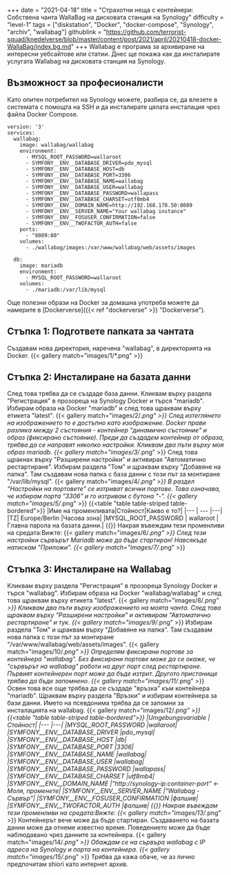 +++
date = "2021-04-18"
title = "Страхотни неща с контейнери: Собствена чанта WallaBag на дисковата станция на Synology"
difficulty = "level-1"
tags = ["diskstation", "Docker", "docker-compose", "Synology", "archiv", "wallabag"]
githublink = "https://github.com/terrorist-squad/knedelverse/blob/master/content/post/2021/april/20210418-docker-WallaBag/index.bg.md"
+++
Wallabag е програма за архивиране на интересни уебсайтове или статии. Днес ще покажа как да инсталирате услугата Wallabag на дисковата станция на Synology.
## Възможност за професионалисти
Като опитен потребител на Synology можете, разбира се, да влезете в системата с помощта на SSH и да инсталирате цялата инсталация чрез файла Docker Compose.
```
version: '3'
services:
  wallabag:
    image: wallabag/wallabag
    environment:
      - MYSQL_ROOT_PASSWORD=wallaroot
      - SYMFONY__ENV__DATABASE_DRIVER=pdo_mysql
      - SYMFONY__ENV__DATABASE_HOST=db
      - SYMFONY__ENV__DATABASE_PORT=3306
      - SYMFONY__ENV__DATABASE_NAME=wallabag
      - SYMFONY__ENV__DATABASE_USER=wallabag
      - SYMFONY__ENV__DATABASE_PASSWORD=wallapass
      - SYMFONY__ENV__DATABASE_CHARSET=utf8mb4
      - SYMFONY__ENV__DOMAIN_NAME=http://192.168.178.50:8089
      - SYMFONY__ENV__SERVER_NAME="Your wallabag instance"
      - SYMFONY__ENV__FOSUSER_CONFIRMATION=false
      - SYMFONY__ENV__TWOFACTOR_AUTH=false
    ports:
      - "8089:80"
    volumes:
      - ./wallabag/images:/var/www/wallabag/web/assets/images

  db:
    image: mariadb
    environment:
      - MYSQL_ROOT_PASSWORD=wallaroot
    volumes:
      - ./mariadb:/var/lib/mysql

```
Още полезни образи на Docker за домашна употреба можете да намерите в [Dockerverse]({{< ref "dockerverse" >}} "Dockerverse").
## Стъпка 1: Подгответе папката за чантата
Създавам нова директория, наречена "wallabag", в директорията на Docker.
{{< gallery match="images/1/*.png" >}}

## Стъпка 2: Инсталиране на базата данни
След това трябва да се създаде база данни. Кликвам върху раздела "Регистрация" в прозореца на Synology Docker и търся "mariadb". Избирам образа на Docker "mariadb" и след това щраквам върху етикета "latest".
{{< gallery match="images/2/*.png" >}}
След изтеглянето на изображението то е достъпно като изображение. Docker прави разлика между 2 състояния - контейнер "динамично състояние" и образ (фиксирано състояние). Преди да създадем контейнер от образа, трябва да се направят няколко настройки. Кликвам два пъти върху моя образ mariadb.
{{< gallery match="images/3/*.png" >}}
След това щракнах върху "Разширени настройки" и активирах "Автоматично рестартиране". Избирам раздела "Том" и щраквам върху "Добавяне на папка". Там създавам нова папка с база данни с този път за монтиране "/var/lib/mysql".
{{< gallery match="images/4/*.png" >}}
В раздел "Настройки на портовете" се изтриват всички портове. Това означава, че избирам порта "3306" и го изтривам с бутона "-".
{{< gallery match="images/5/*.png" >}}
{{<table "table table-striped table-bordered">}}
|Име на променливата|Стойност|Какво е то?|
|--- | --- |---|
|TZ| Europe/Berlin	|Часова зона|
|MYSQL_ROOT_PASSWORD	 | wallaroot |Главна парола на базата данни.|
{{</table>}}
Накрая въвеждам тези променливи на средата:Вижте:
{{< gallery match="images/6/*.png" >}}
След тези настройки сървърът Mariadb може да бъде стартиран! Навсякъде натискам "Приложи".
{{< gallery match="images/7/*.png" >}}

## Стъпка 3: Инсталиране на Wallabag
Кликвам върху раздела "Регистрация" в прозореца Synology Docker и търся "wallabag". Избирам образа на Docker "wallabag/wallabag" и след това щраквам върху етикета "latest".
{{< gallery match="images/8/*.png" >}}
Кликвам два пъти върху изображението на моята чанта. След това щраквам върху "Разширени настройки" и активирам "Автоматично рестартиране" и тук.
{{< gallery match="images/9/*.png" >}}
Избирам раздела "Том" и щраквам върху "Добавяне на папка". Там създавам нова папка с този път за монтиране "/var/www/wallabag/web/assets/images".
{{< gallery match="images/10/*.png" >}}
Определям фиксирани портове за контейнера "wallabag". Без фиксирани портове може да се окаже, че "сървърът на wallabag" работи на друг порт след рестартиране. Първият контейнерен порт може да бъде изтрит. Другото пристанище трябва да бъде запомнено.
{{< gallery match="images/11/*.png" >}}
Освен това все още трябва да се създаде "връзка" към контейнера "mariadb". Щраквам върху раздела "Връзки" и избирам контейнера за бази данни. Името на псевдонима трябва да се запомни за инсталацията на wallabag.
{{< gallery match="images/12/*.png" >}}
{{<table "table table-striped table-bordered">}}
|Umgebungsvariable	|Стойност|
|--- |---|
|MYSQL_ROOT_PASSWORD	|wallaroot|
|SYMFONY__ENV__DATABASE_DRIVER	|pdo_mysql|
|SYMFONY__ENV__DATABASE_HOST	|db|
|SYMFONY__ENV__DATABASE_PORT	|3306|
|SYMFONY__ENV__DATABASE_NAME	|wallabag|
|SYMFONY__ENV__DATABASE_USER	|wallabag|
|SYMFONY__ENV__DATABASE_PASSWORD	|wallapass|
|SYMFONY__ENV__DATABASE_CHARSET |utf8mb4|
|SYMFONY__ENV__DOMAIN_NAME	|"http://synology-ip:container-port" <- Моля, променете|
|SYMFONY__ENV__SERVER_NAME	|"Wallabag - Сървър"|
|SYMFONY__ENV__FOSUSER_CONFIRMATION	|фалшив|
|SYMFONY__ENV__TWOFACTOR_AUTH	|фалшив|
{{</table>}}
Накрая въвеждам тези променливи на средата:Вижте:
{{< gallery match="images/13/*.png" >}}
Контейнерът вече може да бъде стартиран. Създаването на базата данни може да отнеме известно време. Поведението може да бъде наблюдавано чрез данните за контейнера.
{{< gallery match="images/14/*.png" >}}
Обаждам се на сървъра wallabag с IP адреса на Synology и порта на контейнера.
{{< gallery match="images/15/*.png" >}}
Трябва да кажа обаче, че аз лично предпочитам shiori като интернет архив.
